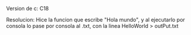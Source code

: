 Version de c: C18 

Resolucion: 
Hice la funcion que escribe "Hola mundo", y al ejecutarlo por consola lo pase por consola al .txt, con la linea HelloWorld > outPut.txt
